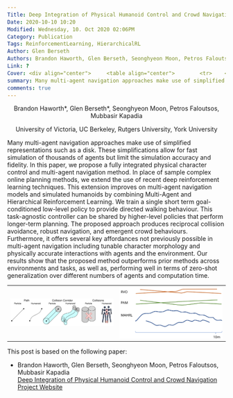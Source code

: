 ```yaml
---
Title: Deep Integration of Physical Humanoid Control and Crowd Navigation
Date: 2020-10-10 10:20
Modified: Wednesday, 10. Oct 2020 02:06PM 
Category: Publication
Tags: ReinforcementLearning, HierarchicalRL
Author: Glen Berseth
Authors: Brandon Haworth, Glen Berseth, Seonghyeon Moon, Petros Faloutsos, Mubbasir Kapadia
Link: ?
Cover: <div align="center">     <table align="center">        <tr>    <td width="25%">       <img width="100%" src="projects/DeepCrowds/General-Crowds-Comparison.svg">   </td>    <td width="25%">  <img width="100%" src="projects/DeepCrowds/trajectory_comparisons.svg">  </td> </tr>  </table> <img width="70%" src="/projects/DeepCrowds/Teaser1.png"> </div>
summary: Many multi-agent navigation approaches make use of simplified representations such as a disk. These simplifications allow for fast simulation of thousands of agents but limit the simulation accuracy and fidelity. In this paper, we propose a fully integrated physical character control and multi-agent navigation method. In place of sample complex online planning methods, we extend the use of recent deep reinforcement learning techniques. This extension improves on multi-agent navigation models and simulated humanoids by combining Multi-Agent and Hierarchical Reinforcement Learning. We train a single short term goal-conditioned low-level policy to provide directed walking behaviour. This task-agnostic controller can be shared by higher-level policies that perform longer-term planning. The proposed approach produces reciprocal collision avoidance, robust navigation, and emergent crowd behaviours. Furthermore, it offers several key affordances not previously possible in multi-agent navigation including tunable character morphology and physically accurate interactions with agents and the environment. Our results show that the proposed method outperforms prior methods across environments and tasks, as well as, performing well in terms of zero-shot generalization over different numbers of agents and computation time.
comments: true
---
```


<div align="center">
	<p>
				Brandon Haworth*, Glen Berseth*, Seonghyeon Moon, Petros Faloutsos, Mubbasir Kapadia
	</p>
	<p>	
            University of Victoria, UC Berkeley, Rutgers University, York University
    </p>
</div>


Many multi-agent navigation approaches make use of simplified representations such as a disk. These simplifications allow for fast simulation of thousands of agents but limit the simulation accuracy and fidelity. In this paper, we propose a fully integrated physical character control and multi-agent navigation method. In place of sample complex online planning methods, we extend the use of recent deep reinforcement learning techniques. This extension improves on multi-agent navigation models and simulated humanoids by combining Multi-Agent and Hierarchical Reinforcement Learning. We train a single short term goal-conditioned low-level policy to provide directed walking behaviour. This task-agnostic controller can be shared by higher-level policies that perform longer-term planning. The proposed approach produces reciprocal collision avoidance, robust navigation, and emergent crowd behaviours. Furthermore, it offers several key affordances not previously possible in multi-agent navigation including tunable character morphology and physically accurate interactions with agents and the environment. Our results show that the proposed method outperforms prior methods across environments and tasks, as well as, performing well in terms of zero-shot generalization over different numbers of agents and computation time.


<div class="t">
    <table align="center">
        <tr>
    <td align="center">
        <img width="100%" src="projects/DeepCrowds/General-Crowds-Comparison.svg">
        </td>
    <td>
   		<img width="100%" src="projects/DeepCrowds/trajectory_comparisons.svg">
           </td>
</table>
</div>


This post is based on the following paper:

- Brandon Haworth, Glen Berseth, Seonghyeon Moon, Petros Faloutsos, Mubbasir Kapadia <br />
  [Deep Integration of Physical Humanoid Control and Crowd Navigation](/projects/DeepCrowds/DeepCrowds.pdf) <br />
  [Project Website](?)
